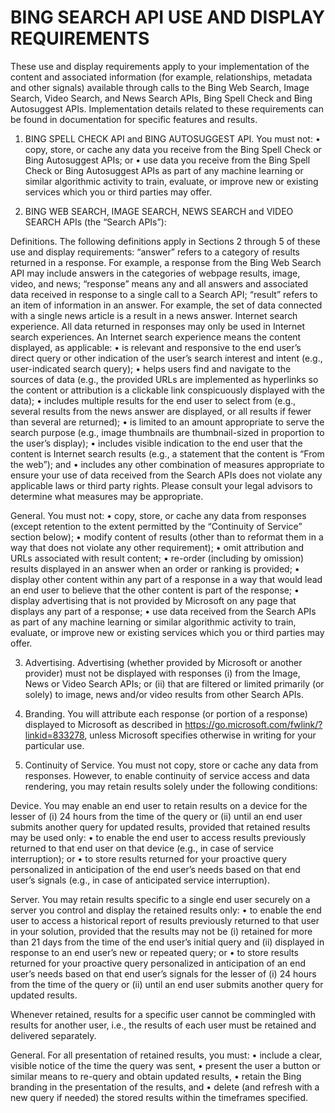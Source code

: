 <!-- 
NavPath: Bing Autosuggest API
LinkLabel: Bing Autosuggest Use and Display Requirements
Weight: 10
Url: Bing-autosuggest-API/documentation
-->

# BING SEARCH API USE AND DISPLAY REQUIREMENTS
These use and display requirements apply to your implementation of the content and associated information (for example, relationships, metadata and other signals) available through calls to the Bing Web Search, Image Search, Video Search, and News Search APIs, Bing Spell Check and Bing Autosuggest APIs. Implementation details related to these requirements can be found in documentation for specific features and results.

1.	BING SPELL CHECK API and BING AUTOSUGGEST API.  You must not:
•	copy, store, or cache any data you receive from the Bing Spell Check or Bing Autosuggest APIs; or
•	use data you receive from the Bing Spell Check or Bing Autosuggest APIs as part of any machine learning or similar algorithmic activity to train, evaluate, or improve new or existing services which you or third parties may offer.

2.	BING WEB SEARCH, IMAGE SEARCH, NEWS SEARCH and VIDEO SEARCH APIs (the “Search APIs”):

Definitions. The following definitions apply in Sections 2 through 5 of these use and display requirements:
“answer” refers to a category of results returned in a response. For example, a response from the Bing Web Search API may include answers in the categories of webpage results, image, video, and news;
“response” means any and all answers and associated data received in response to a single call to a Search API;
“result” refers to an item of information in an answer.  For example, the set of data connected with a single news article is a result in a news answer.
Internet search experience. All data returned in responses may only be used in Internet search experiences. An Internet search experience means the content displayed, as applicable:
•	is relevant and responsive to the end user’s direct query or other indication of the user’s search interest and intent (e.g., user-indicated search query); 
•	helps users find and navigate to the sources of data (e.g., the provided URLs are implemented as hyperlinks so the content or attribution is a clickable link conspicuously displayed with the data); 
•	includes multiple results for the end user to select from (e.g., several results from the news answer are displayed, or all results if fewer than several are returned); 
•	is limited to an amount appropriate to serve the search purpose (e.g., image thumbnails are thumbnail-sized in proportion to the user’s display); 
•	includes visible indication to the end user that the content is Internet search results (e.g., a statement that the content is “From the web”); and
•	includes any other combination of measures appropriate to ensure your use of data received from the Search APIs does not violate any applicable laws or third party rights.  Please consult your legal advisors to determine what measures may be appropriate.

General. You must not: 
•	copy, store, or cache any data from responses (except retention to the extent permitted by the “Continuity of Service” section below); 
•	modify content of results (other than to reformat them in a way that does not violate any other requirement); 
•	omit attribution and URLs associated with result content;
•	re-order (including by omission) results displayed in an answer when an order or ranking is provided;
•	display other content within any part of a response in a way that would lead an end user to believe that the other content is part of the response; 
•	display advertising that is not provided by Microsoft on any page that displays any part of a response;
•	use data received from the Search APIs as part of any machine learning or similar algorithmic activity to train, evaluate, or improve new or existing services which you or third parties may offer.

3.	Advertising. Advertising (whether provided by Microsoft or another provider) must not be displayed with responses (i) from the Image, News or Video Search APIs; or (ii) that are filtered or limited primarily (or solely) to image, news and/or video results from other Search APIs.

4.	Branding. You will attribute each response (or portion of a response) displayed to Microsoft as described in https://go.microsoft.com/fwlink/?linkid=833278, unless Microsoft specifies otherwise in writing for your particular use.

5.	Continuity of Service.  You must not copy, store or cache any data from responses. However, to enable continuity of service access and data rendering, you may retain results solely under the following conditions:

Device.  You may enable an end user to retain results on a device for the lesser of (i) 24 hours from the time of the query or (ii) until an end user submits another query for updated results, provided that retained results may be used only:
•	to enable the end user to access results previously returned to that end user on that device (e.g., in case of service interruption); or
•	to store results returned for your proactive query personalized in anticipation of the end user’s needs based on that end user’s signals (e.g., in case of anticipated service interruption).

Server.  You may retain results specific to a single end user securely on a server you control and display the retained results only:
•	to enable the end user to access a historical report of results previously returned to that user in your solution, provided that the results may not be (i) retained for more than 21 days from the time of the end user’s initial query and (ii) displayed in response to an end user’s new or repeated query; or
•	to store results returned for your proactive query personalized in anticipation of an end user’s needs based on that end user’s signals for the lesser of (i) 24 hours from the time of the query or (ii) until an end user submits another query for updated results.

Whenever retained, results for a specific user cannot be commingled with results for another user, i.e., the results of each user must be retained and delivered separately.

General. For all presentation of retained results, you must:
•	include a clear, visible notice of the time the query was sent,
•	present the user a button or similar means to re-query and obtain updated results, 
•	retain the Bing branding in the presentation of the results, and
•	delete (and refresh with a new query if needed) the stored results within the timeframes specified.
